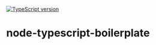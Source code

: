 [![TypeScript version][ts-badge]][typescript-39]



# node-typescript-boilerplate



[ts-badge]: https://img.shields.io/badge/TypeScript-3.9-blue.svg
[typescript-39]: https://www.typescriptlang.org/docs/handbook/release-notes/typescript-3-9.html

